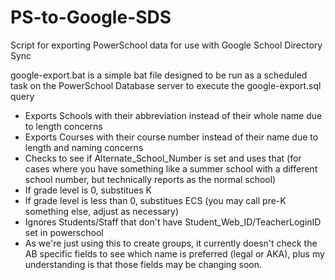 # PS-to-Google-SDS
Script for exporting PowerSchool data for use with Google School Directory Sync

google-export.bat is a simple bat file designed to be run as a scheduled task on the PowerSchool Database server to execute the google-export.sql query

* Exports Schools with their abbreviation instead of their whole name due to length concerns
* Exports Courses with their course number instead of their name due to length and naming concerns
* Checks to see if Alternate_School_Number is set and uses that (for cases where you have something like a summer school with a different school number, but technically reports as the normal school)
* If grade level is 0, substitues K
* If grade level is less than 0, substitues ECS (you may call pre-K something else, adjust as necessary)
* Ignores Students/Staff that don't have Student_Web_ID/TeacherLoginID set in powerschool
* As we're just using this to create groups, it currently doesn't check the AB specific fields to see which name is preferred (legal or AKA), plus my understanding is that those fields may be changing soon.
